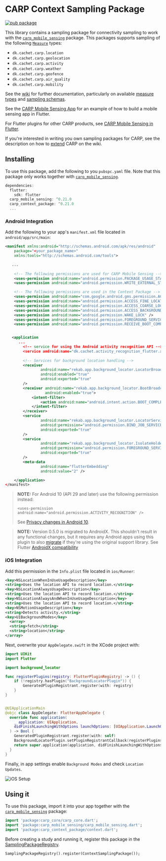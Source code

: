 # CARP Context Sampling Package

[![pub package](https://img.shields.io/pub/v/carp_context_package.svg)](https://pub.dartlang.org/packages/carp_context_package)

This library contains a sampling package for connectivity sampling to work with 
the [`carp_mobile_sensing`](https://pub.dartlang.org/packages/carp_mobile_sensing) package.
This packages supports sampling of the following [`Measure`](https://pub.dev/documentation/carp_core/latest/carp_core/Measure-class.html) types:

* `dk.cachet.carp.location`
* `dk.cachet.carp.geolocation`
* `dk.cachet.carp.activity`
* `dk.cachet.carp.weather`
* `dk.cachet.carp.geofence`
* `dk.cachet.carp.air_quality`
* `dk.cachet.carp.mobility`

See the [wiki]() for further documentation, particularly on available [measure types](https://github.com/cph-cachet/carp.sensing-flutter/wiki/A.-Measure-Types) and [sampling schemas](https://github.com/cph-cachet/carp.sensing-flutter/wiki/D.-Sampling-Schemas).

See the [CARP Mobile Sensing App](https://github.com/cph-cachet/carp.sensing-flutter/tree/master/apps/carp_mobile_sensing_app) for an example of how to build a mobile sensing app in Flutter.

For Flutter plugins for other CARP products, see [CARP Mobile Sensing in Flutter](https://github.com/cph-cachet/carp.sensing-flutter).

If you're interested in writing you own sampling packages for CARP, see the description on
how to [extend](https://github.com/cph-cachet/carp.sensing-flutter/wiki/4.-Extending-CARP-Mobile-Sensing) CARP on the wiki.

## Installing

To use this package, add the following to you `pubspc.yaml` file. Note that
this package only works together with [`carp_mobile_sensing`](https://pub.dev/packages/carp_mobile_sensing).

`````dart
dependencies:
  flutter:
    sdk: flutter
  carp_mobile_sensing: ^0.21.0
  carp_context_package: ^0.21.0
  ...
`````

### Android Integration

Add the following to your app's `manifest.xml` file located in `android/app/src/main`:

````xml
<manifest xmlns:android="http://schemas.android.com/apk/res/android"
    package="<your_package_name>"
    xmlns:tools="http://schemas.android.com/tools">

   ...
   
    <!-- The following permissions are used for CARP Mobile Sensing -->
    <uses-permission android:name="android.permission.PACKAGE_USAGE_STATS" tools:ignore="ProtectedPermissions"/>
    <uses-permission android:name="android.permission.WRITE_EXTERNAL_STORAGE"/>

    <!-- The following permissions are used in the Context Package -->
    <uses-permission android:name="com.google.android.gms.permission.ACTIVITY_RECOGNITION" />
    <uses-permission android:name="android.permission.ACCESS_FINE_LOCATION" />
    <uses-permission android:name="android.permission.ACCESS_COARSE_LOCATION" />
    <uses-permission android:name="android.permission.ACCESS_BACKGROUND_LOCATION" />
    <uses-permission android:name="android.permission.WAKE_LOCK" />
    <uses-permission android:name="android.permission.FOREGROUND_SERVICE" />
    <uses-permission android:name="android.permission.RECEIVE_BOOT_COMPLETED"/>


   <application
      ...
        <!-- service for using the Android activity recognition API -->
        <service android:name="dk.cachet.activity_recognition_flutter.activity.ActivityRecognizedService" />
        
        <!-- Services for background location handling -->
        <receiver
                android:name="rekab.app.background_locator.LocatorBroadcastReceiver"
                android:enabled="true"
                android:exported="true"
        />
        <receiver android:name="rekab.app.background_locator.BootBroadcastReceiver"
                  android:enabled="true">
            <intent-filter>
                <action android:name="android.intent.action.BOOT_COMPLETED"/>
            </intent-filter>
        </receiver>
        <service
                android:name="rekab.app.background_locator.LocatorService"
                android:permission="android.permission.BIND_JOB_SERVICE"
                android:exported="true"
        />
        <service
                android:name="rekab.app.background_locator.IsolateHolderService"
                android:permission="android.permission.FOREGROUND_SERVICE"
                android:exported="true"
        />
        <meta-data
                android:name="flutterEmbedding"
                android:value="2" />

    </application>
</manifest>
````

> **NOTE:** For Android 10 (API 29 and later) use the following permission instead:
>
> `<uses-permission android:name="android.permission.ACTIVITY_RECOGNITION" />`
>
> See [Privacy changes in Android 10](https://developer.android.com/about/versions/10/privacy/changes#physical-activity-recognition).

> **NOTE:** Version 0.5.0 is migrated to AndroidX. This shouldn't result in any functional changes, but it requires any Android apps using this plugin to also 
[migrate](https://developer.android.com/jetpack/androidx/migrate) if they're using the original support library. 
See Flutter [AndroidX compatibility](https://flutter.dev/docs/development/packages-and-plugins/androidx-compatibility)



### iOS Integration

Add this permission in the `Info.plist` file located in `ios/Runner`:


```xml
<key>NSLocationWhenInUseUsageDescription</key>
<string>Uses the location API to record location.</string>
<key>NSLocationAlwaysUsageDescription</key>
<string>Uses the location API to record location.</string>
<key>NSLocationAlwaysAndWhenInUseUsageDescription</key>
<string>Uses the location API to record location.</string>
<key>NSMotionUsageDescription</key>
<string>Detects activity.</string>
<key>UIBackgroundModes</key>
  <array>
  <string>fetch</string>
  <string>location</string>
</array>
```

Next, overwrite your `AppDelegate.swift` in the XCode project with:

```swift
import UIKit
import Flutter

import background_locator

func registerPlugins(registry: FlutterPluginRegistry) -> () {
    if (!registry.hasPlugin("BackgroundLocatorPlugin")) {
        GeneratedPluginRegistrant.register(with: registry)
    }
}


@UIApplicationMain
@objc class AppDelegate: FlutterAppDelegate {
  override func application(
    _ application: UIApplication,
    didFinishLaunchingWithOptions launchOptions: [UIApplication.LaunchOptionsKey: Any]?
  ) -> Bool {
    GeneratedPluginRegistrant.register(with: self)
    BackgroundLocatorPlugin.setPluginRegistrantCallback(registerPlugins)
    return super.application(application, didFinishLaunchingWithOptions: launchOptions)
  }
}
```

Finally, in app settings enable `Background Modes` and check `Location Updates`.

![iOS Setup](https://raw.githubusercontent.com/wiki/rekab-app/background_locator/images/background_location_update.png)

## Using it

To use this package, import it into your app together with the
[`carp_mobile_sensing`](https://pub.dartlang.org/packages/carp_mobile_sensing) package:

`````dart
import 'package:carp_core/carp_core.dart';
import 'package:carp_mobile_sensing/carp_mobile_sensing.dart';
import 'package:carp_context_package/context.dart';
`````

Before creating a study and running it, register this package in the 
[SamplingPackageRegistry](https://pub.dev/documentation/carp_mobile_sensing/latest/runtime/SamplingPackageRegistry-class.html).

`````dart
SamplingPackageRegistry().register(ContextSamplingPackage());
`````

